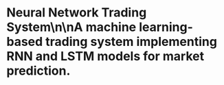 # Neural Network Trading System\n\nA machine learning-based trading system implementing RNN and LSTM models for market prediction.
